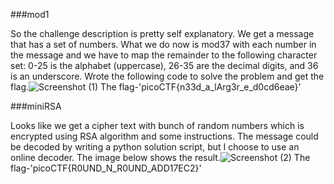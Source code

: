 ###mod1

So the challenge description is pretty self explanatory. We get a message that has a set of numbers. What we do now is mod37 with each number in the message and we have to map the remainder to the following character set: 0-25 is the alphabet (uppercase), 26-35 are the decimal digits, and 36 is an underscore. Wrote the following code to solve the problem and get the flag.![Screenshot (1)](https://github.com/Wixter07/CRYPTONITE-JTP-2/assets/150792650/ff93fa6e-f7f7-469a-9d75-23308a30138f)
The flag-'picoCTF{n33d_a_lArg3r_e_d0cd6eae}'

###miniRSA

Looks like we get a cipher text with bunch of random numbers which is encrypted using RSA algorithm and some instructions. The message could be decoded by writing a python solution script, but I choose to use an online decoder. The image below shows the result.![Screenshot (2)](https://github.com/Wixter07/CRYPTONITE-JTP-2/assets/150792650/efda7191-4599-425d-bc5a-18188c679e39)
The flag-'picoCTF{R0UND_N_R0UND_ADD17EC2}'
